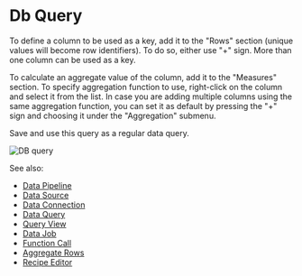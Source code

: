 <!-- TITLE: Query View -->
<!-- SUBTITLE: -->

# Db Query

To define a column to be used as a key, add it to the "Rows" section (unique values will become
row identifiers). To do so, either use "+" sign. More than one column can be used as a key.

To calculate an aggregate value of the column, add it to the "Measures" section. To specify aggregation function to use,
right-click on the column and select it from the list. In case you are adding multiple columns using
the same aggregation function, you can set it as default by pressing the "+" sign and choosing it
under the "Aggregation" submenu. 

Save and use this query as a regular data query.

![DB query](../uploads/gifs/query-db-1.gif "DB query") 

See also:

  * [Data Pipeline](data-pipeline.md)
  * [Data Source](data-source.md)
  * [Data Connection](data-connection.md)
  * [Data Query](data-query.md)
  * [Query View](../access/query-view.md)
  * [Data Job](data-job.md)
  * [Function Call](../overview/functions/function-call.md)
  * [Aggregate Rows](../transform/aggregate-rows.md)
  * [Recipe Editor](../transform/recipe-editor.md)
